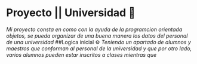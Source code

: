 # Proyecto ||  Universidad 🚀
_Mi proyecto consta en como con la ayuda de la programcion orientada objetos, se pueda organizar de una buena manera los datos del personal de una universidad_
##Logica inicial ⚙️ 
_Teniendo un apartado de alumnos y maestros que conforman al personal de la universidad y que por otro lado, varios alumnos pueden estar inscritos a clases mientras que_ 
